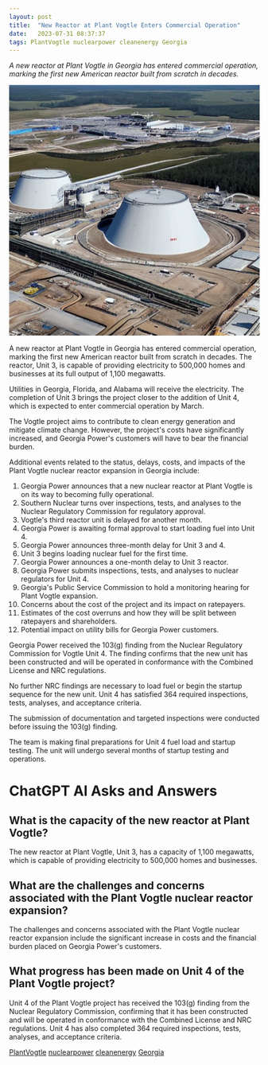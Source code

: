 ```yaml
---
layout: post
title:  "New Reactor at Plant Vogtle Enters Commercial Operation"
date:   2023-07-31 08:37:37 
tags: PlantVogtle nuclearpower cleanenergy Georgia
---
```

*A new reactor at Plant Vogtle in Georgia has entered commercial operation, marking the first new American reactor built from scratch in decades.*

![A new reactor at Plant Vogtle has entered commercial operation, providing electricity to 500,000 homes and businesses.](/assets/554f1a2c-81b7-4954-af71-3f3d038372a3.jpg "New Reactor at Plant Vogtle Enters Commercial Operation")

A new reactor at Plant Vogtle in Georgia has entered commercial operation, marking the first new American reactor built from scratch in decades. The reactor, Unit 3, is capable of providing electricity to 500,000 homes and businesses at its full output of 1,100 megawatts.

Utilities in Georgia, Florida, and Alabama will receive the electricity. The completion of Unit 3 brings the project closer to the addition of Unit 4, which is expected to enter commercial operation by March.

The Vogtle project aims to contribute to clean energy generation and mitigate climate change. However, the project's costs have significantly increased, and Georgia Power's customers will have to bear the financial burden.

Additional events related to the status, delays, costs, and impacts of the Plant Vogtle nuclear reactor expansion in Georgia include:

1. Georgia Power announces that a new nuclear reactor at Plant Vogtle is on its way to becoming fully operational.
2. Southern Nuclear turns over inspections, tests, and analyses to the Nuclear Regulatory Commission for regulatory approval.
3. Vogtle's third reactor unit is delayed for another month.
4. Georgia Power is awaiting formal approval to start loading fuel into Unit 4.
5. Georgia Power announces three-month delay for Unit 3 and 4.
6. Unit 3 begins loading nuclear fuel for the first time.
7. Georgia Power announces a one-month delay to Unit 3 reactor.
8. Georgia Power submits inspections, tests, and analyses to nuclear regulators for Unit 4.
9. Georgia's Public Service Commission to hold a monitoring hearing for Plant Vogtle expansion.
10. Concerns about the cost of the project and its impact on ratepayers.
11. Estimates of the cost overruns and how they will be split between ratepayers and shareholders.
12. Potential impact on utility bills for Georgia Power customers.

Georgia Power received the 103(g) finding from the Nuclear Regulatory Commission for Vogtle Unit 4. The finding confirms that the new unit has been constructed and will be operated in conformance with the Combined License and NRC regulations.

No further NRC findings are necessary to load fuel or begin the startup sequence for the new unit. Unit 4 has satisfied 364 required inspections, tests, analyses, and acceptance criteria.

The submission of documentation and targeted inspections were conducted before issuing the 103(g) finding.

The team is making final preparations for Unit 4 fuel load and startup testing. The unit will undergo several months of startup testing and operations.


# ChatGPT AI Asks and Answers
## What is the capacity of the new reactor at Plant Vogtle?
The new reactor at Plant Vogtle, Unit 3, has a capacity of 1,100 megawatts, which is capable of providing electricity to 500,000 homes and businesses.

## What are the challenges and concerns associated with the Plant Vogtle nuclear reactor expansion?
The challenges and concerns associated with the Plant Vogtle nuclear reactor expansion include the significant increase in costs and the financial burden placed on Georgia Power's customers.

## What progress has been made on Unit 4 of the Plant Vogtle project?
Unit 4 of the Plant Vogtle project has received the 103(g) finding from the Nuclear Regulatory Commission, confirming that it has been constructed and will be operated in conformance with the Combined License and NRC regulations. Unit 4 has also completed 364 required inspections, tests, analyses, and acceptance criteria.


[PlantVogtle](/tags/PlantVogtle) [nuclearpower](/tags/nuclearpower) [cleanenergy](/tags/cleanenergy) [Georgia](/tags/Georgia)